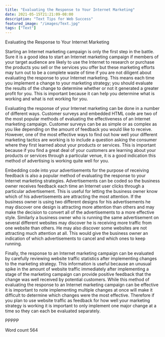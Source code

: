 ```yaml
---
title: "Evaluating the Response to Your Internet Marketing"
date: 2021-05-15T21:21:09-08:00
description: "Text Tips for Web Success"
featured_image: "/images/Text.jpg"
tags: ["Text"]
---
```


Evaluating the Response to Your Internet Marketing

Starting an Internet marketing campaign is only the first step in the battle. Sure it is a good idea to start an Internet marketing campaign if members of your target audience are likely to use the Internet to research or purchase the products you sell or the services you offer but these marketing efforts may turn out to be a complete waste of time if you are not diligent about evaluating the response to your Internet marketing. This means each time you implement a change to your marketing strategy; you should evaluate the results of the change to determine whether or not it generated a greater profit for you. This is important because it can help you determine what is working and what is not working for you. 

Evaluating the response of your Internet marketing can be done in a number of different ways. Customer surveys and embedded HTML code are two of the most popular methods of evaluating the effectiveness of an Internet marketing campaign. Customer surveys can be as simple or as complex as you like depending on the amount of feedback you would like to receive. However, one of the most effective ways to find out how well your different marketing tactics are working is to include a question asking the consumer where they first learned about your products or services. This is important because if you find a great deal of your customers are learning about your products or services through a particular venue, it is a good indication this method of advertising is working quite well for you. 

Embedding code into your advertisements for the purpose of receiving feedback is also a popular method of evaluating the response to your Internet marketing strategies. Advertisements can be coded so the business owner receives feedback each time an Internet user clicks through a particular advertisement. This is useful for letting the business owner know which of his advertisements are attracting the most attention. If the business owner is using two different designs for his advertisements he may discover one design is attracting more attention than others and may make the decision to convert all of the advertisements to a more effective style. Similarly a business owner who is running the same advertisement on several different websites may discover he is receiving more traffic from one website than others. He may also discover some websites are not attracting much attention at all. This would give the business owner an indication of which advertisements to cancel and which ones to keep running. 

Finally, the response to an Internet marketing campaign can be evaluated by carefully reviewing website traffic statistics after implementing changes to the marketing strategy. This information is useful because an unusual spike in the amount of website traffic immediately after implementing a stage of the marketing campaign can provide positive feedback that the change was well received by potential customers. While this method of evaluating the response to an Internet marketing campaign can be effective it is important to note implementing multiple changes at once will make it difficult to determine which changes were the most effective. Therefore if you plan to use website traffic as feedback for how well your marketing strategy is working it is important to only implement one major change at a time so they can each be evaluated separately. 

PPPPP

Word count 564

